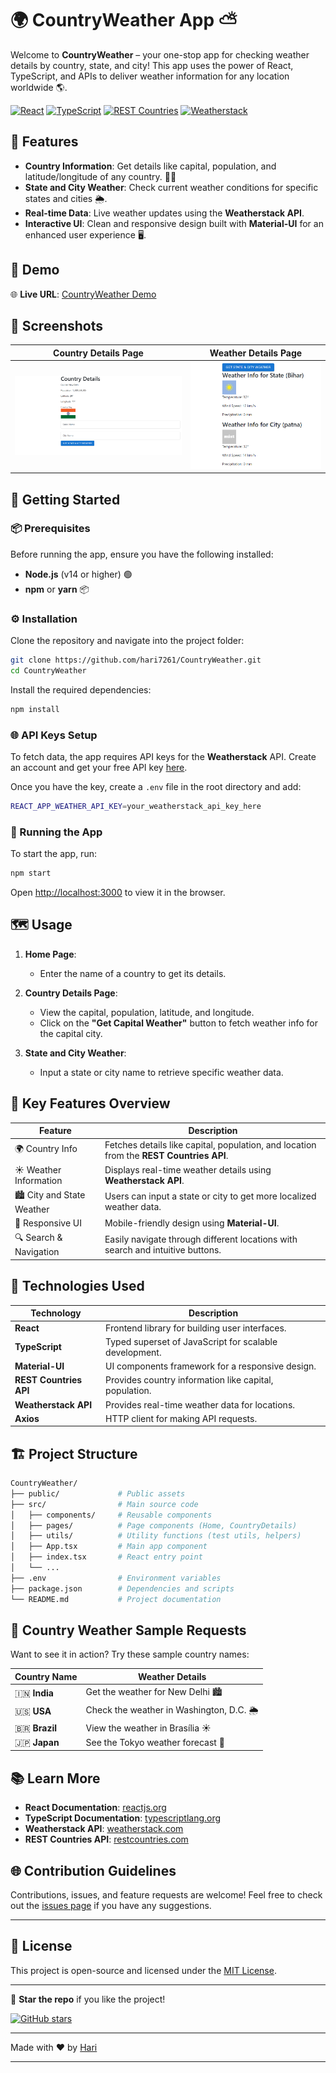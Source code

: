# 🌍 CountryWeather App ⛅

Welcome to **CountryWeather** – your one-stop app for checking weather details by country, state, and city! This app uses the power of React, TypeScript, and APIs to deliver weather information for any location worldwide 🌎.

[![React](https://img.shields.io/badge/React-17.0.2-blue)](https://reactjs.org/) [![TypeScript](https://img.shields.io/badge/TypeScript-4.5-blue)](https://www.typescriptlang.org/) [![REST Countries](https://img.shields.io/badge/REST%20Countries-API-green)](https://restcountries.com/) [![Weatherstack](https://img.shields.io/badge/Weatherstack-API-orange)](https://weatherstack.com/)

## 🌟 Features

- **Country Information**: Get details like capital, population, and latitude/longitude of any country. 🏳️‍🌈
- **State and City Weather**: Check current weather conditions for specific states and cities 🌦️.
- **Real-time Data**: Live weather updates using the **Weatherstack API**.
- **Interactive UI**: Clean and responsive design built with **Material-UI** for an enhanced user experience 🖥️.

## 🚀 Demo

🌐 **Live URL**: [CountryWeather Demo](weather-view-sigma.vercel.app)

## 📸 Screenshots

| Country Details Page | Weather Details Page | 
| :------------------: | :------------------: |
| ![Country](https://github.com/hari7261/CountryWeather/blob/main/github/Screenshot%202024-10-12%20153204.png) | ![Weather](https://github.com/hari7261/CountryWeather/blob/main/github/Screenshot%202024-10-12%20153242.png) |

## 🏁 Getting Started

### 📦 Prerequisites

Before running the app, ensure you have the following installed:

- **Node.js** (v14 or higher) 🟢
- **npm** or **yarn** 📦

### ⚙️ Installation

Clone the repository and navigate into the project folder:

```bash
git clone https://github.com/hari7261/CountryWeather.git
cd CountryWeather
```

Install the required dependencies:

```bash
npm install
```

### 🌐 API Keys Setup

To fetch data, the app requires API keys for the **Weatherstack** API. Create an account and get your free API key [here](https://weatherstack.com/).

Once you have the key, create a `.env` file in the root directory and add:

```bash
REACT_APP_WEATHER_API_KEY=your_weatherstack_api_key_here
```

### 🚴 Running the App

To start the app, run:

```bash
npm start
```

Open [http://localhost:3000](http://localhost:3000) to view it in the browser.

## 🗺️ Usage

1. **Home Page**:
   - Enter the name of a country to get its details.
   
2. **Country Details Page**:
   - View the capital, population, latitude, and longitude.
   - Click on the **"Get Capital Weather"** button to fetch weather info for the capital city.
   
3. **State and City Weather**:
   - Input a state or city name to retrieve specific weather data.

## 🔑 Key Features Overview

| Feature                         | Description                                                                                 |
| -------------------------------- | ------------------------------------------------------------------------------------------- |
| 🌍 Country Info                  | Fetches details like capital, population, and location from the **REST Countries API**.      |
| ☀️ Weather Information           | Displays real-time weather details using **Weatherstack API**.                               |
| 🏙️ City and State Weather        | Users can input a state or city to get more localized weather data.                          |
| 📱 Responsive UI                 | Mobile-friendly design using **Material-UI**.                                                |
| 🔍 Search & Navigation           | Easily navigate through different locations with search and intuitive buttons.               |

## 🔧 Technologies Used

| Technology               | Description                                            |
| ------------------------ | ------------------------------------------------------ |
| **React**                | Frontend library for building user interfaces.          |
| **TypeScript**           | Typed superset of JavaScript for scalable development.  |
| **Material-UI**          | UI components framework for a responsive design.        |
| **REST Countries API**    | Provides country information like capital, population. |
| **Weatherstack API**      | Provides real-time weather data for locations.         |
| **Axios**                | HTTP client for making API requests.                   |

## 🏗️ Project Structure

```bash
CountryWeather/
├── public/             # Public assets
├── src/                # Main source code
│   ├── components/     # Reusable components
│   ├── pages/          # Page components (Home, CountryDetails)
│   ├── utils/          # Utility functions (test utils, helpers)
│   ├── App.tsx         # Main app component
│   ├── index.tsx       # React entry point
│   └── ...
├── .env                # Environment variables
├── package.json        # Dependencies and scripts
└── README.md           # Project documentation
```

## 🌈 Country Weather Sample Requests

Want to see it in action? Try these sample country names:

| Country Name  | Weather Details |
| ------------- | --------------- |
| 🇮🇳 **India**  | Get the weather for New Delhi 🏙️ |
| 🇺🇸 **USA**    | Check the weather in Washington, D.C. 🌦️ |
| 🇧🇷 **Brazil** | View the weather in Brasília ☀️  |
| 🇯🇵 **Japan**  | See the Tokyo weather forecast 🌸 |

## 📚 Learn More

- **React Documentation**: [reactjs.org](https://reactjs.org/)
- **TypeScript Documentation**: [typescriptlang.org](https://www.typescriptlang.org/)
- **Weatherstack API**: [weatherstack.com](https://weatherstack.com/)
- **REST Countries API**: [restcountries.com](https://restcountries.com/)

## 🌐 Contribution Guidelines

Contributions, issues, and feature requests are welcome! Feel free to check out the [issues page](https://github.com/hari7261/CountryWeather/issues) if you have any suggestions.

---

## 📄 License

This project is open-source and licensed under the [MIT License](LICENSE).

---

🌟 **Star the repo** if you like the project!

[![GitHub stars](https://img.shields.io/github/stars/hari7261/CountryWeather?style=social)](https://github.com/hari7261/CountryWeather/stargazers)

---

Made with ❤️ by [Hari](https://github.com/hari7261)

---
